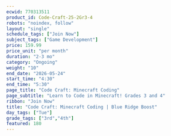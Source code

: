 ```yaml
---
ecwid: 770313511
product_id: Code-Craft-25-2Gr3-4
robots: "noindex, follow"
layout: "single"
schedule_tags: ["Join Now"]
subject_tags: ["Game Development"]
price: 159.99
price_unit: "per month"
duration: "2-3 mo"
category: "Ongoing"
weight: "10"
end_date: "2026-05-24"
start_time: "4:30"
end_time: "5:30"
page_title: "Code Craft: Minecraft Coding"
page_subtitle: "Learn to Code in Minecraft! Grades 3 and 4"
ribbon: "Join Now"
title: "Code Craft: Minecraft Coding | Blue Ridge Boost"
day_tags: ["Tue"]
grade_tags: ["3rd","4th"]
featured: 180
---
```

